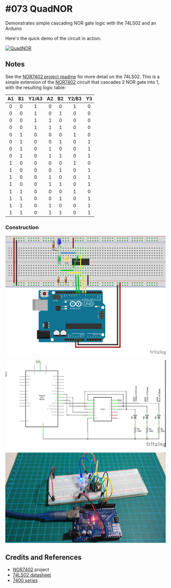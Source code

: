 # #073 QuadNOR

Demonstrates simple cascading NOR gate logic with the 74LS02 and an Arduino

Here's the quick demo of the circuit in action:

[![QuadNOR](https://img.youtube.com/vi/D_5Da_8R8Ek/0.jpg)](https://www.youtube.com/watch?v=D_5Da_8R8Ek)

## Notes

See the [NOR7402 project readme](../NOR7402) for more detail on the 74LS02.
This is a simple extension of the [NOR7402](../NOR7402) circuit that cascades 2 NOR gate into 1,
with the resulting logic table:

| A1 | B1 | Y1/A3 | A2 | B2 | Y2/B3 | Y3 |
|:--:|:--:|:-----:|:--:|:--:|:-----:|:--:|
| 0  | 0  | 1     | 0  | 0  | 1     | 0  |
| 0  | 0  | 1     | 0  | 1  | 0     | 0  |
| 0  | 0  | 1     | 1  | 0  | 0     | 0  |
| 0  | 0  | 1     | 1  | 1  | 0     | 0  |
| 0  | 1  | 0     | 0  | 0  | 1     | 0  |
| 0  | 1  | 0     | 0  | 1  | 0     | 1  |
| 0  | 1  | 0     | 1  | 0  | 0     | 1  |
| 0  | 1  | 0     | 1  | 1  | 0     | 1  |
| 1  | 0  | 0     | 0  | 0  | 1     | 0  |
| 1  | 0  | 0     | 0  | 1  | 0     | 1  |
| 1  | 0  | 0     | 1  | 0  | 0     | 1  |
| 1  | 0  | 0     | 1  | 1  | 0     | 1  |
| 1  | 1  | 0     | 0  | 0  | 1     | 0  |
| 1  | 1  | 0     | 0  | 1  | 0     | 1  |
| 1  | 1  | 0     | 1  | 0  | 0     | 1  |
| 1  | 1  | 0     | 1  | 1  | 0     | 1  |

### Construction

![The Breadboard](./assets/QuadNOR_bb.jpg?raw=true)

![The Schematic](./assets/QuadNOR_schematic.jpg?raw=true)

![The Build](./assets/QuadNOR_build.jpg?raw=true)

## Credits and References

* [NOR7402](../NOR7402) project
* [74LS02 datasheet](https://www.futurlec.com/74LS/74LS02.shtml)
* [7400 series](http://en.wikipedia.org/wiki/7400_series)

